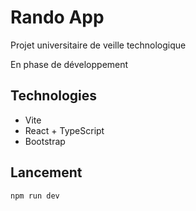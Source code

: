 # Rando App

Projet universitaire de veille technologique

En phase de développement

## Technologies

- Vite
- React + TypeScript
- Bootstrap

## Lancement

```
npm run dev 
```